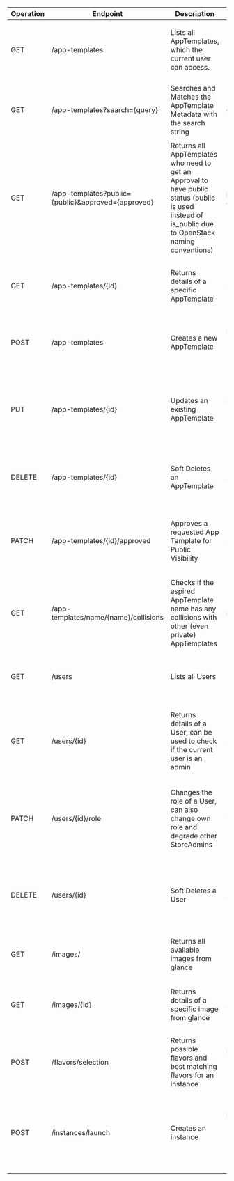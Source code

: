 | Operation | Endpoint                                           | Description                                                                                                                                          | Parameter                                                                          | Response                                                                                                                                                    | Security                   | Content-Typ      | Error Codes                                                                                |
|-----------|----------------------------------------------------|------------------------------------------------------------------------------------------------------------------------------------------------------|------------------------------------------------------------------------------------|-------------------------------------------------------------------------------------------------------------------------------------------------------------|----------------------------|------------------|--------------------------------------------------------------------------------------------|
| GET       | /app-templates                                     | Lists all AppTemplates, which the current user can access.                                                                                           | -                                                                                  | 200 OK: `{ "status": "success", "message": "AppTemplates queried", "data": [{"id": "1", "name": "App1", "public": true, ...}] }`                            | Token-based Authentication | application/json | 401 Unauthorized, 500 Internal Server Error                                                |
| GET       | /app-templates?search={query}                      | Searches and Matches the AppTemplate Metadata with the search string                                                                                 | `query` (Query)                                                                    | 200 OK: `{ "status": "success", "message": "AppTemplates queried", "data": [{"id": "1", "name": "App1", "public": true, ...}] }`                            | Token-based Authentication | application/json | 401 Unauthorized, 500 Internal Server Error                                                |
| GET       | /app-templates?public={public}&approved={approved} | Returns all AppTemplates who need to get an Approval to have public status (public is used instead of is_public due to OpenStack naming conventions) | `public` (Query), `approved` (Query)                                               | 200 OK: `{ "status": "success", "message": "AppTemplates queried", "data": [{"id": "1", "name": "App1", "public": true, ...}] }`                            | StoreAdmin Rights Required | application/json | 401 Unauthorized, 403 Forbidden, 500 Internal Server Error                                 |
| GET       | /app-templates/{id}                                | Returns details of a specific AppTemplate                                                                                                            | `id` (Path)                                                                        | 200 OK: `{ "status": "success", "message": "AppTemplate found", "data": { "id": "1", "name": "App1", "description": "...", ... } }`                         | Token-based Authentication | application/json | 404 Not Found, 401 Unauthorized, 500 Internal Server Error                                 |
| POST      | /app-templates                                     | Creates a new AppTemplate                                                                                                                            | Body: `{ "name", "description", "creator_id", "public", ... }`                     | 201 Created: `{ "status": "success", "message": "AppTemplate created", "data": { "id": "1", "name": "App1", ... } }`                                        | Token-based Authentication | application/json | 400 Bad Request, 401 Unauthorized, 500 Internal Server Error                               |
| PUT       | /app-templates/{id}                                | Updates an existing AppTemplate                                                                                                                      | `id` (Path), Body: `{ "name", "description", ... }`                                | 200 OK: `{ "status": "success", "message": "AppTemplate updated", "data": { "id": "1", "name": "App1", ... } }`                                             | Token-based Authentication | application/json | 400 Bad Request, 401 Unauthorized, 403 Forbidden, 404 Not Found, 500 Internal Server Error |
| DELETE    | /app-templates/{id}                                | Soft Deletes an AppTemplate                                                                                                                          | `id` (Path)                                                                        | 204 No Content                                                                                                                                              | Token-based Authentication | application/json | 401 Unauthorized, 404 Not Found, 500 Internal Server Error                                 |
| PATCH     | /app-templates/{id}/approved                       | Approves a requested App Template for Public Visibility                                                                                              | `id` (Path)                                                                        | 200 OK: `{ "status": "success", "message": "App Template approved", "data" : {"name": "app1", "approved": true, ... } }`                                    | StoreAdmin Rights Required | application/json | 401 Unauthorized, 403 Forbidden, 404 Not Found, 500 Internal Server Error                  |
| GET       | /app-templates/name/{name}/collisions              | Checks if the aspired AppTemplate name has any collisions with other (even private) AppTemplates                                                     | `name` (Path)                                                                      | 200 OK: `{ "status": "success", "message": "Naming Collisions checked", data: {"collision": false} }`                                                       | Token-based Authentication | application/json | 401 Unauthorized, 500 Internal Server Error                                                |
| GET       | /users                                             | Lists all Users                                                                                                                                      | -                                                                                  | 200 OK: `{ "status": "success", "message": "Users queried", "data": [{"id": "1", "role_id": "1"}] }`                                                        | StoreAdmin Rights Required | application/json | 401 Unauthorized, 403 Forbidden, 500 Internal Server Error                                 |
| GET       | /users/{id}                                        | Returns details of a User, can be used to check if the current user is an admin                                                                      | `id` (Path)                                                                        | 200 OK: `{ "status": "success", "message": "User found", "data": { "id": "1", "role_id": "0", "role_name": "administrator", "access_level": "1000"} }`      | Token-based Authentication | application/json | 401 Unauthorized, 404 Not Found, 500 Internal Server Error                                 |
| PATCH     | /users/{id}/role                                   | Changes the role of a User, can also change own role and degrade other StoreAdmins                                                                   | `id` (Path), Body: `{ "role_id" }`                                                 | 200 OK: `{ "status": "success", "message": "User Role updated." data: { "id": "1", "role_id": "0", "role_name": "administrator", "access_level": "1000"} }` | StoreAdmin Rights Required | application/json | 400 Bad Request, 401 Unauthorized, 403 Forbidden, 404 Not Found, 500 Internal Server Error |
| DELETE    | /users/{id}                                        | Soft Deletes a User                                                                                                                                  | `id` (Path)                                                                        | 204 No Content                                                                                                                                              | StoreAdmin Rights Required | application/json | 401 Unauthorized, 403 Forbidden, 404 Not Found, 500 Internal Server Error                  |
| GET       | /images/                                           | Returns all available images from glance                                                                                                             | -                                                                                  | 200 OK: `{ "status": "success", "message": "Images queried", "data": [{"id": "1", "name": "Image1", ...}] }`                                                | Token-based Authentication | application/json | 401 Unauthorized, 500 Internal Server Error                                                |
| GET       | /images/{id}                                       | Returns details of a specific image from glance                                                                                                      | `id` (Path)                                                                        | 200 OK: `{ "status": "success", "message": "Image found", "data": { "id": "1", "name": "Image1", ... } }`                                                   | Token-based Authentication | application/json | 401 Unauthorized, 404 Not Found, 500 Internal Server Error                                 |
| POST      | /flavors/selection                                 | Returns possible flavors and best matching flavors for an instance                                                                                   | Body: `{ "app_template_id", "number_accounts" }`                                   | 200 OK: `{ "status": "success", "message": "flavors queried", data: { "best_flavor_id": "1", possible_flavor_ids: ["1", "2", "4"] } }`                      | Token-based Authentication | application/json | 400 Bad Request, 404 Not Found, 500 Internal Server Error                                  |
| POST      | /instances/launch                                  | Creates an instance                                                                                                                                  | Body: `{ "app_template_id", "flavor_id", "accounts": [{"username", "password"}] }` | 201 Created: `{ "status": "success", "message": "Instance created", "data": { "id": "1", "accounts" : [{"name": "student1", "password": "1234"}] } }`       | Token-based Authentication | application/json | 400 Bad Request, 401 Unauthorized, 403 Forbidden, 404 Not Found, 500 Internal Server Error |